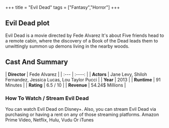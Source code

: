 +++
title = "Evil Dead"
tags = ["Fantasy","Horror"]
+++
## Evil Dead plot
Evil Dead is a movie directed by Fede Alvarez It's about Five friends head to a remote cabin, where the discovery of a Book of the Dead leads them to unwittingly summon up demons living in the nearby woods.
## Cast And Summary
| **Director**      | Fede Alvarez |
    | :---        |    :----:   |
    |  **Actors** | Jane Levy, Shiloh Fernandez, Jessica Lucas, Lou Taylor Pucci |
    | **Year**   | 2013    |
    |  **Runtime** | 91 Minutes |
    |  **Rating** | 6.5 / 10 | 
    |  **Revenue** | 54.24$ Millions |
### How To Watch / Stream Evil Dead
You can watch Evil Dead on Disney+.
Also, you can stream Evil Dead via purchasing or having a rent on any of those streaming platforms.
Amazon Prime Video, Netflix, Hulu, Vudu Or iTunes